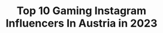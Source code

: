 ---
title: Top 10 Gaming Instagram Influencers In Austria in 2023
description: >-
  Find top gaming Instagram influencers in Austria in 2023. Most popular hashtags: #gaming #austria #vienna #gamer.
platform: Instagram
hits: 14
text_top: Discover the top-rated Instagram influencers on inBeat.
text_bottom: inBeat has 14 Instagram influencers like this in Austria for you to work with.
profiles:
  - username: "bella__banane"
    fullname: >-
      BELLA 🍌 austrian gamer
    bio: >-
      30 | gaming | dog mom | vienna 🇦🇹 currently playing: Watch Dogs Legion ✐ bella__banane@gmx.at
    location: "Austria"
    followers: 11535
    engagement: 1501
    commentsToLikes: 0.073393
    id: ck138oc92h7nm0i190vbc2idg
    verified: false
    hashtags: "#gamestagram, #playstation, #callofduty, #instagaming"
  - username: "kandygames"
    fullname: >-
      kandygames ▪ 🎮 ꜱɪɴᴄᴇ 1993
    bio: >-
      ▪ ɢᴀᴍᴇʀ & ꜱᴛʀᴇᴀᴍᴇʀ ▪ ʜᴏʀʀᴏʀꜰʀᴇᴀᴋ ▪ ʜᴇʟʟᴏᴋɪᴛᴛʏꜰᴀɴ ▪ ᴄᴜʀʀᴇɴᴛʟʏ ᴘʟᴀʏɪɴɢ #ꜱᴛᴀᴛᴇᴏꜰᴅᴇᴄᴀʏ2 #xbox ⬇𝗔𝗹𝗹 𝗹𝗶𝗻𝗸𝘀 𝗮𝗻𝗱 𝗱𝗶𝘀𝗰𝗼𝘂𝗻𝘁 𝗰𝗼𝗱𝗲𝘀⬇
    location: "Austria"
    followers: 8409
    engagement: 371
    commentsToLikes: 0.074234
    id: ck5q4ra8dpzmw0i11ozj73xz0
    verified: false
    hashtags: "#game, #horrorseries, #ps5girl, #halloweenmood"
  - username: "faelablanche"
    fullname: >-
      Fae T.
    bio: >-
      ✨🇦🇹🇫🇷🇬🇧🇰🇷 ✨Costumemaker-Cosplayer-Model-Streamer ✨Bookings & Contact: faelablanche@gmail.com ✨Non-Cosplay Account: @the.faebae ✨Next Event: tba
    location: "Austria"
    followers: 16841
    engagement: 596
    commentsToLikes: 0.020512
    id: ck135ckb60stg0i19nkiahlq3
    verified: false
    hashtags: "#riotgames, #lolcosplay, #cosplay, #flowerpeddler"
  - username: "buttiofficial"
    fullname: >-
      BUTTI
    bio: >-
      🚀 21 | 🇦🇹 austria 🎬 YouTuber | 25.000 Abonnenten
    location: "Austria"
    followers: 13419
    engagement: 1638
    commentsToLikes: 0.030040
    id: ck6tuxsakj17z0j71fdtmyrju
    verified: false
    hashtags: "#gaming, #landwirtschaft, #youtuber, #wien"
  - username: "aronjaart"
    fullname: >-
      ᗩ ᖇ O ᑎ ᒍ ᗩ - ᗩ ᖇ T
    bio: >-
      Ｒａｆｆａｅｌａ Ｃｅｃｈ Traditional Artist from Austria 🇦🇹🎨 Fantasy and Dragon Lover 🐉 Ｃｏｍｉｓｓｉｏｎｅｓ ↪️email me Originals & prints for sale:
    location: "Austria"
    followers: 28905
    engagement: 554
    commentsToLikes: 0.019025
    id: ck0w2lodhozp50i19b3u36oqc
    verified: false
    hashtags: "#instaartist, #artwork, #follow, #sunset"
  - username: "andrescytorres7"
    fullname: >-
      Andrés Torres 🇪🇸
    bio: >-
      📝1st signed FIFA player in the history of Austria 🏆2x @ebundesliga.at champion 🐃@fcredbullsalzburg eSport athlete 🏛Managed by @esportsrep ❤K
    location: "Austria"
    followers: 12641
    engagement: 542
    commentsToLikes: 0.068082
    id: ck6ud4thmj5au0j71dcb8d9ut
    verified: false
    hashtags: "#gamingspa, #werbung, #mediamarkt, #bezahltepartnerschaft"
  - username: "redbulletin"
    fullname: >-
      The Red Bulletin
    bio: >-
      A magazine about the world of Red Bull and its many playgrounds. #beyondtheordinary
    location: "Austria"
    followers: 59037
    engagement: 65
    commentsToLikes: 0.005683
    id: ckap9mkphsrxz0i78shob6ygm
    verified: true
    hashtags: "#spielberg, #ktm, #givesyouwings, #superbikes"
  - username: "kat_kasino"
    fullname: >-
      Kat von B
    bio: >-
      Katcontent in pictures🤘🏻 🖤 Metallady 🎙 Podcasterin | True Crime Austria 👻 Writer | Games & creepy stuff 📍Wien | Hamburg
    location: "Austria"
    followers: 6139
    engagement: 1444
    commentsToLikes: 0.032447
    id: ckaos0g82plid0i78enc2v1we
    verified: false
    hashtags: "#styleinspo, #gothgoth, #igersvienna, #wearekillstar"
  - username: "guentermerk"
    fullname: >-
      Guenter Merk | AT Photographer
    bio: >-
      Automotive | Product | Lifestyle Canon Lover & Digital Talent ➛ guentermerk@outlook.com Look here for more about me ↡
    location: "Austria"
    followers: 12486
    engagement: 213
    commentsToLikes: 0.101065
    id: ck6ugai5g1v5t0j71b0hycdyt
    verified: false
    hashtags: "#992turbos, #porsche247, #porschemoment, #austria"
  - username: "officer_redrabbit"
    fullname: >-
      Christian Blümchen
    bio: >-
      • use #redrabbit • Berlin • Sourkrauts • VAG.abunden • Snakeperformance • Golf 1 20VT • Carlover • 👮🏼‍♂️CopsAreMyFavPersons
    location: "Austria"
    followers: 5263
    engagement: 818
    commentsToLikes: 0.010502
    id: ck6ttjr7rb00v0j71il2umig6
    verified: false
    hashtags: "#gti, #proud, #oldschoolshitstattbodykit, #volkswagen"
---